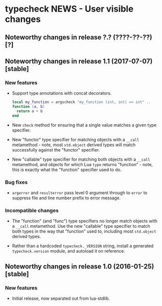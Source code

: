 # typecheck NEWS - User visible changes

## Noteworthy changes in release ?.? (????-??-??) [?]




## Noteworthy changes in release 1.1 (2017-07-07) [stable]

### New features

  - Support type annotations with concat decorators.

    ```lua
    local my_function = argscheck "my_function (int, int) => int" ..
    function (a, b)
      return a + b
    end
    ```

  - New `check` method for ensuring that a single value matches a
    given type specifier.

  - New "functor" type specifier for matching objects with a `__call`
    metamethod - note, most `std.object` derived types will match
    successfully against the "functor" specifier.

  - New "callable" type specifier for matching both objects with a
    `__call` metamethod, and objects for which Lua `type` returns
    "function" - note, this is exactly what the "function" specifier
    used to do.

### Bug fixes

  - `argerror` and `resulterror` pass level 0 argument through to
    `error` to suppress file and line number prefix to error message.

### Incompatible changes

  - The "function" (and "func") type specifiers no longer match objects
    with a `__call` metamethod.  Use the new "callable" type specifier
    to match both types in the way that "function" used to, including
    most `std.object` derived types.

  - Rather than a hardcoded `typecheck._VERSION` string, install a
    generated `typecheck.version` module, and autoload it on reference.


## Noteworthy changes in release 1.0 (2016-01-25) [stable]

### New features

  - Initial release, now separated out from lua-stdlib.
